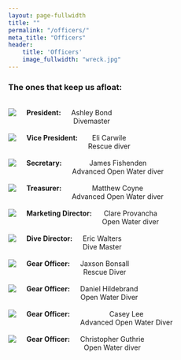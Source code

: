 ```yaml
---
layout: page-fullwidth
title: ""
permalink: "/officers/"
meta_title: "Officers"
header:
    title: 'Officers'
    image_fullwidth: "wreck.jpg" 
---
```


### The ones that keep us afloat:  
<br>  
<div class="row">
  <div class="large-4 columns" style="text-align:center">
      <img src="../images/scvt/people/ashley_small.jpg">
      <strong>President:</strong> Ashley Bond<br>Divemaster<br><br>
      <!--<em>"quote"</em><br><br> -->
  </div>
  <div class="large-4 columns" style="text-align:center">
      <img src="../images/scvt/people/little_eli.jpg">
      <strong>Vice President:</strong> Eli Carwile<br>Rescue diver<br><br>
  </div>
  <div class="large-4 columns" style="text-align:center">
      <img src="../images/scvt/people/james.jpg">
      <strong>Secretary:</strong> James Fishenden<br>Advanced Open Water diver<br><br>
  </div>
</div>

<div class="row">
  <div class="large-4 columns" style="text-align:center">
      <img src="../images/scvt/people/matthew_small.jpg">
      <strong>Treasurer:</strong> Matthew Coyne<br>Advanced Open Water diver<br><br>
  </div>
  <div class="large-4 columns" style="text-align:center">
      <img src="../images/scvt/scubavt_logo.jpg">
      <strong>Marketing Director:</strong> Clare Provancha<br>Open Water diver<br><br>
  </div>
  <div class="large-4 columns" style="text-align:center">
      <img src="../images/scvt/people/eric.jpg">
      <strong>Dive Director:</strong> Eric Walters<br>Dive Master<br><br>
  </div>
</div>

<div class="row">
  <div class="large-4 columns" style="text-align:center">
            <img src="../images/scvt/scubavt_logo.jpg">
      <strong>Gear Officer:</strong> Jaxson Bonsall<br>Rescue Diver<br><br>
  </div>
  <div class="large-4 columns" style="text-align:center">
      <img src="../images/scvt/people/daniel_small.jpg">
      <strong>Gear Officer:</strong> Daniel Hildebrand<br>Open Water Diver<br><br>
  </div>
  <div class="large-4 columns" style="text-align:center">
      <img src="../images/scvt/people/casey_small.jpg">
      <strong>Gear Officer:</strong> Casey Lee<br>Advanced Open Water Diver<br><br>
  </div>
</div>

<div class="row">
  <div class="large-4 columns" style="text-align:center">
      <img src="../images/scvt/scubavt_logo.jpg">
      <strong>Gear Officer:</strong> Christopher Guthrie<br>Open Water diver<br><br>
  </div>
  <div class="large-4 columns" style="text-align:center">
  </div>
  <div class="large-4 columns" style="text-align:center">
  </div>
</div>
